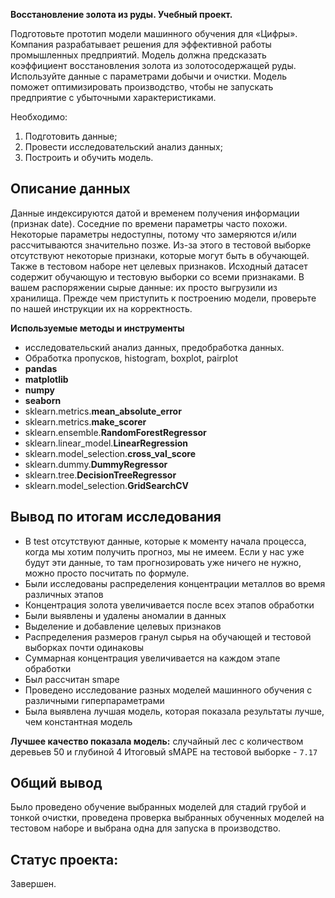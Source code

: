 **Восстановление золота из руды. Учебный проект.**

Подготовьте прототип модели машинного обучения для «Цифры». Компания разрабатывает решения для эффективной работы промышленных предприятий.
Модель должна предсказать коэффициент восстановления золота из золотосодержащей руды. Используйте данные с параметрами добычи и очистки. 
Модель поможет оптимизировать производство, чтобы не запускать предприятие с убыточными характеристиками.

Необходимо:
1. Подготовить данные;
2. Провести исследовательский анализ данных;
3. Построить и обучить модель.

## Описание данных

Данные индексируются датой и временем получения информации (признак date). Соседние по времени параметры часто похожи.
Некоторые параметры недоступны, потому что замеряются и/или рассчитываются значительно позже. Из-за этого в тестовой выборке отсутствуют некоторые признаки, которые могут быть в обучающей. Также в тестовом наборе нет целевых признаков.
Исходный датасет содержит обучающую и тестовую выборки со всеми признаками.
В вашем распоряжении сырые данные: их просто выгрузили из хранилища. Прежде чем приступить к построению модели, проверьте по нашей инструкции их на корректность.

**Используемые методы и инструменты**
- исследовательский анализ данных, предобработка данных. 
- Обработка пропусков, histogram, boxplot, pairplot
- **pandas**
- **matplotlib**
- **numpy**
- **seaborn**
- sklearn.metrics.**mean_absolute_error**
- sklearn.metrics.**make_scorer**
- sklearn.ensemble.**RandomForestRegressor**
- sklearn.linear_model.**LinearRegression**
- sklearn.model_selection.**cross_val_score**
- sklearn.dummy.**DummyRegressor**
- sklearn.tree.**DecisionTreeRegressor**
- sklearn.model_selection.**GridSearchCV**

## Вывод по итогам исследования

- В test отсутствуют данные, которые к моменту начала процесса, когда мы хотим получить прогноз, мы не имеем. Если у нас уже будут эти данные, то там прогнозировать уже ничего не нужно, можно просто посчитать по формуле.
- Были исследованы распределения концентрации металлов во время различных этапов
- Концентрация золота увеличивается после всех этапов обработки
- Были выявлены и удалены аномалии в данных
- Выделение и добавление целевых признаков
- Распределения размеров гранул сырья на обучающей и тестовой выборках почти одинаковы
- Суммарная концентрация увеличивается на каждом этапе обработки
- Был рассчитан smape
- Проведено исследование разных моделей машинного обучения с различными гиперпараметрами
- Была выявлена лучшая модель, которая показала результаты лучше, чем константная модель

**Лучшее качество показала модель:**
случайный лес с количеством деревьев 50 и глубиной 4
Итоговый sMAPE на тестовой выборке - `7.17`

## Общий вывод
Было проведено обучение выбранных моделей для стадий грубой и тонкой очистки, 
проведена проверка выбранных обученных моделей на тестовом наборе и выбрана одна для запуска в производство.

## Статус проекта:
Завершен.
